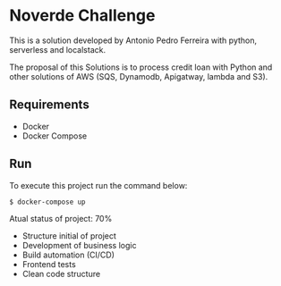 # Noverde Challenge

This is a solution developed by Antonio Pedro Ferreira with python, serverless and localstack.

The proposal of this Solutions is to process credit loan with Python and other solutions of AWS (SQS, Dynamodb, Apigatway, lambda and S3).

## Requirements

- Docker
- Docker Compose

## Run

To execute this project run the command below:

```
$ docker-compose up
```

Atual status of project: 70%

- Structure initial of project
- Development of business logic
- Build automation (CI/CD)
- Frontend tests
- Clean code structure



